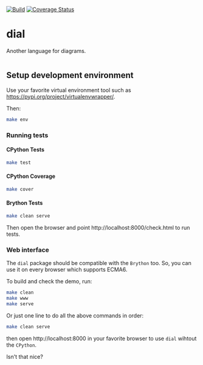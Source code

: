 [![Build](https://github.com/dobisel/dial/actions/workflows/build.yml/badge.svg)](https://github.com/dobisel/dial/actions/workflows/build.yml)
[![Coverage Status](https://coveralls.io/repos/github/dobisel/dial/badge.svg?branch=master)](https://coveralls.io/github/dobisel/dial?branch=master)

# dial
Another language for diagrams.


```dial

```

## Setup development environment

Use your favorite virtual environment tool such as 
https://pypi.org/project/virtualenvwrapper/.

Then:

```bash
make env
```

### Running tests

#### CPython Tests

```bash
make test
```

#### CPython Coverage

```bash
make cover
```

#### Brython Tests

```bash
make clean serve
```

Then open the browser and point http://localhost:8000/check.html to run tests.

### Web interface

The `dial` package should be compatible with the `Brython` too. So, you can 
use it on every browser which supports ECMA6.

To build and check the demo, run:

```bash
make clean
make www
make serve
```

Or just one line to do all the above commands in order:

```bash
make clean serve
```

then open http://localhost:8000 in your favorite browser to use `dial` wihtout
the `CPython`.

Isn't that nice?
